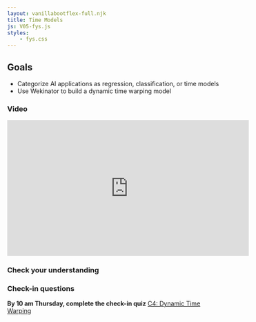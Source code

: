 ```yaml
---
layout: vanillabootflex-full.njk
title: Time Models
js: V05-fys.js
styles:
	- fys.css
---
```


## Goals

- Categorize AI applications as regression, classification, or time models
- Use Wekinator to build a dynamic time warping model

### Video

<iframe width="560" height="315" src="https://www.youtube.com/embed/1oqZCsOKzsM" frameborder="0" allow="accelerometer; autoplay; encrypted-media; gyroscope; picture-in-picture" allowfullscreen></iframe>

### Check your understanding

<div id="question-node"></div>

### Check-in questions

**By 10 am Thursday, complete the check-in quiz** [C4: Dynamic Time Warping](#)